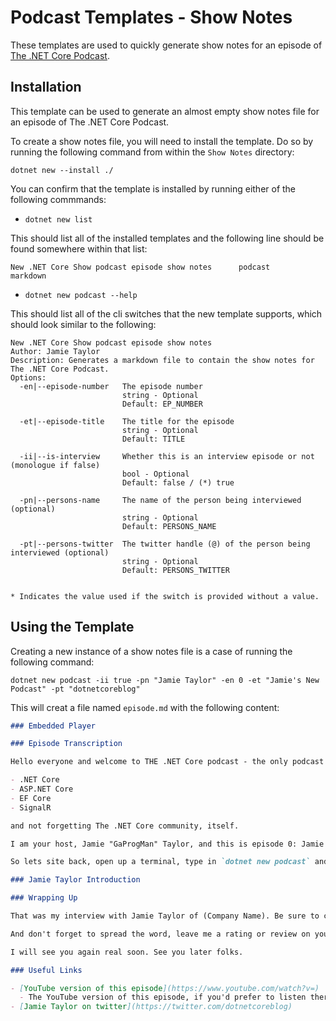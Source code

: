 # Podcast Templates - Show Notes

These templates are used to quickly generate show notes for an episode of [The .NET Core Podcast](https://dotnetcore.show/).

## Installation

This template can be used to generate an almost empty show notes file for an episode of The .NET Core Podcast.

To create a show notes file, you will need to install the template. Do so by running the following command from within the `Show Notes` directory:

`dotnet new --install ./`

You can confirm that the template is installed by running either of the following commmands:

- `dotnet new list`

This should list all of the installed templates and the following line should be found somewhere within that list:

``` shell
New .NET Core Show podcast episode show notes      podcast         markdown
```

- `dotnet new podcast --help`

This should list all of the cli switches that the new template supports, which should look similar to the following:

``` shell
New .NET Core Show podcast episode show notes
Author: Jamie Taylor
Description: Generates a markdown file to contain the show notes for The .NET Core Podcast.
Options:
  -en|--episode-number   The episode number
                         string - Optional
                         Default: EP_NUMBER

  -et|--episode-title    The title for the episode
                         string - Optional
                         Default: TITLE

  -ii|--is-interview     Whether this is an interview episode or not (monologue if false)
                         bool - Optional
                         Default: false / (*) true

  -pn|--persons-name     The name of the person being interviewed (optional)
                         string - Optional
                         Default: PERSONS_NAME

  -pt|--persons-twitter  The twitter handle (@) of the person being interviewed (optional)
                         string - Optional
                         Default: PERSONS_TWITTER


* Indicates the value used if the switch is provided without a value.
```

## Using the Template

Creating a new instance of a show notes file is a case of running the following command:

`dotnet new podcast -ii true -pn "Jamie Taylor" -en 0 -et "Jamie's New Podcast" -pt "dotnetcoreblog"`

This will creat a file named `episode.md` with the following content:

``` markdown
### Embedded Player

### Episode Transcription

Hello everyone and welcome to THE .NET Core podcast - the only podcast which is devoted to:

- .NET Core
- ASP.NET Core
- EF Core
- SignalR

and not forgetting The .NET Core community, itself.

I am your host, Jamie "GaProgMan" Taylor, and this is episode 0: Jamie's New Podcast with Jamie Taylor. In this episode I interviewed Jamie Taylor about (Person's niche). Some of you may know Jamie Taylor from (Places that the Person has worked or contributed towards the community).

So lets site back, open up a terminal, type in `dotnet new podcast` and let the show begin.

### Jamie Taylor Introduction

### Wrapping Up

That was my interview with Jamie Taylor of (Company Name). Be sure to check out the show notes for a bunch of links to some of the stuff that we covered, and a collection of text snippets from the interview. The show notes, as always, can be found at [dotnetcore.show](https://dotnetcore.show/).

And don't forget to spread the word, leave me a rating or review on your podcatcher of choice, and to come back next time for more .NET Core goodness.

I will see you again real soon. See you later folks.

### Useful Links

- [YouTube version of this episode](https://www.youtube.com/watch?v=)
  - The YouTube version of this episode, if you'd prefer to listen there
- [Jamie Taylor on twitter](https://twitter.com/dotnetcoreblog)
```
